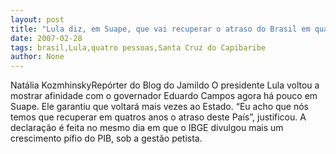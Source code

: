 ```yaml
---
layout: post
title: "Lula diz, em Suape, que vai recuperar o atraso do Brasil em quatro anos"
date: 2007-02-28
tags: brasil,Lula,quatro pessoas,Santa Cruz do Capibaribe
author: None
---
```

Natália KozmhinskyRepórter do Blog do Jamildo
O presidente Lula voltou a mostrar afinidade com o governador Eduardo Campos agora há pouco em Suape.
Ele garantiu que voltará mais vezes ao Estado.
“Eu acho que nós temos que recuperar em quatros anos o atraso deste País”, justificou.
A declaração é feita no mesmo dia em que o IBGE divulgou mais um crescimento pífio do PIB, sob a gestão petista. 